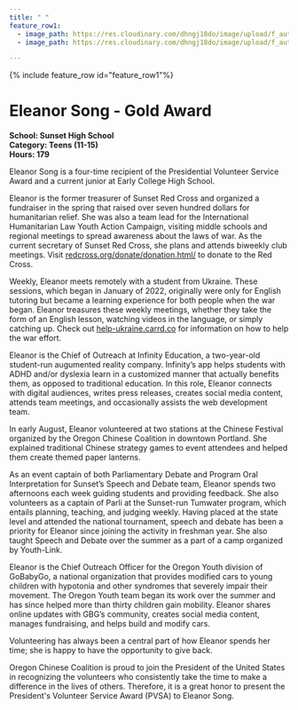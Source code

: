 ```yaml
---
title: " "
feature_row1:
  - image_path: https://res.cloudinary.com/dhngj18do/image/upload/f_auto,q_auto/v1/images/pvsa/2023_Eleanor_Song1
  - image_path: https://res.cloudinary.com/dhngj18do/image/upload/f_auto,q_auto/v1/images/activities/year_2023

---
```


{% include feature_row id="feature_row1"%}

# Eleanor Song - Gold Award

**School: Sunset High School**  
**Category: Teens (11-15)**  
**Hours: 179**  

Eleanor Song is a four-time recipient of the Presidential Volunteer Service Award and a current junior at Early College High School.

Eleanor is the former treasurer of Sunset Red Cross and organized a fundraiser in the spring that raised over seven hundred dollars for humanitarian relief. She was also a team lead for the International Humanitarian Law Youth Action Campaign, visiting middle schools and regional meetings to spread awareness about the laws of war. As the current secretary of Sunset Red Cross, she plans and attends biweekly club meetings. Visit [redcross.org/donate/donation.html/](redcross.org/donate/donation.html/) to donate to the Red Cross.

Weekly, Eleanor meets remotely with a student from Ukraine. These sessions, which began in January of 2022, originally were only for English tutoring but became a learning experience for both people when the war began. Eleanor treasures these weekly meetings, whether they take the form of an English lesson, watching videos in the language, or simply catching up. Check out [help-ukraine.carrd.co](redcross.org/donate/donation.html/) for information on how to help the war effort.

Eleanor is the Chief of Outreach at Infinity Education, a two-year-old student-run augumented reality company. Infinity’s app helps students with ADHD and/or dyslexia learn in a customized manner that actually benefits them, as opposed to traditional education. In this role, Eleanor connects with digital audiences, writes press releases, creates social media content, attends team meetings, and occasionally assists the web development team.

In early August, Eleanor volunteered at two stations at the Chinese Festival organized by the Oregon Chinese Coalition in downtown Portland. She explained traditional Chinese strategy games to event attendees and helped them create themed paper lanterns.

As an event captain of both Parliamentary Debate and Program Oral Interpretation for Sunset’s Speech and Debate team, Eleanor spends two afternoons each week guiding students and providing feedback. She also volunteers as a captain of Parli at the Sunset-run Tumwater program, which entails planning, teaching, and judging weekly. Having placed at the state level and attended the national tournament, speech and debate has been a priority for Eleanor since joining the activity in freshman year. She also taught Speech and Debate over the summer as a part of a camp organized by Youth-Link.

Eleanor is the Chief Outreach Officer for the Oregon Youth division of GoBabyGo, a national organization that provides modified cars to young children with hypotonia and other syndromes that severely impair their movement. The Oregon Youth team began its work over the summer and has since helped more than thirty children gain mobility. Eleanor shares online updates with GBG’s community, creates social media content, manages fundraising, and helps build and modify cars.

Volunteering has always been a central part of how Eleanor spends her time; she is happy to have the opportunity to give back.


Oregon Chinese Coalition is proud to join the President of the United States in recognizing the volunteers who consistently take the time to make a difference in the lives of others. Therefore, it is a great honor to present the President's Volunteer Service Award (PVSA) to Eleanor Song.
